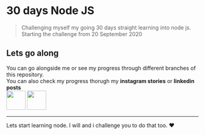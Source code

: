 # 30 days Node JS 
> Challenging myself my going 30 days straight learning into node js.
> Starting the challenge from 20 September 2020

## Lets go along
You can go alongside me or see my progress through different branches of this repository.<br>
You can also check my progress thorugh my **instagram stories** or **linkedin posts** <br>
<span>
<a href="https://www.instagram.com/n1_rjal/"><img src="https://upload.wikimedia.org/wikipedia/commons/thumb/e/e7/Instagram_logo_2016.svg/768px-Instagram_logo_2016.svg.png" width="50" height="50"></a>
<a href="https://www.linkedin.com/in/nirjalpaudel/"><img src="https://upload.wikimedia.org/wikipedia/commons/thumb/e/e9/Linkedin_icon.svg/1024px-Linkedin_icon.svg.png" width="50" height="50"></a>
</span>

<hr></hr>
Lets start learning node. I will and i challenge you to do that too. ❤

